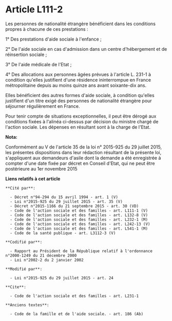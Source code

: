 # Article L111-2

Les personnes de nationalité étrangère bénéficient dans les conditions propres à chacune de ces prestations : 

1° Des prestations d'aide sociale à l'enfance ; 

2° De l'aide sociale en cas d'admission dans un centre d'hébergement et de réinsertion sociale ; 

3° De l'aide médicale de l'Etat ; 

4° Des allocations aux personnes âgées prévues à l'article L. 231-1 à condition qu'elles justifient d'une résidence
ininterrompue en France métropolitaine depuis au moins quinze ans avant soixante-dix ans. 

Elles bénéficient des autres formes d'aide sociale, à condition qu'elles justifient d'un titre exigé des personnes de
nationalité étrangère pour séjourner régulièrement en France. 

Pour tenir compte de situations exceptionnelles, il peut être dérogé aux conditions fixées à l'alinéa ci-dessus par décision
du ministre chargé de l'action sociale. Les dépenses en résultant sont à la charge de l'Etat.

**Nota:**

Conformément au V de l'article 35 de la loi n° 2015-925 du 29 juillet 2015,  les présentes dispositions dans leur rédaction
résultant de la présente loi, s'appliquent aux demandeurs d'asile dont la demande a été enregistrée à compter d'une date
fixée par décret en Conseil d'Etat, qui ne peut être postérieure au 1er novembre 2015

**Liens relatifs à cet article**

	**Cité par**:

	  - Décret n°94-294 du 15 avril 1994 - art. 1 (V)
	  - Loi n°2015-925 du 29 juillet 2015 - art. 35 (V)
	  - Décret n°2015-1166 du 21 septembre 2015 - art. 30 (VD)
	  - Code de l'action sociale et des familles - art. L111-1 (V)
	  - Code de l'action sociale et des familles - art. L132-8 (V)
	  - Code de l'action sociale et des familles - art. L232-1 (M)
	  - Code de l'action sociale et des familles - art. L242-13 (V)
	  - Code de l'action sociale et des familles - art. L541-1 (M)
	  - Code de la santé publique - art. L3112-3 (V)

	**Codifié par**:

	  - Rapport au Président de la République relatif à l'ordonnance n°2000-1249 du 21 décembre 2000
	  - Loi n°2002-2 du 2 janvier 2002

	**Modifié par**:

	  - Loi n°2015-925 du 29 juillet 2015 - art. 24

	**Cite**:

	  - Code de l'action sociale et des familles - art. L231-1

	**Anciens textes**:

	  - Code de la famille et de l'aide sociale. - art. 186 (Ab)
